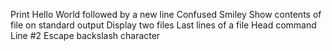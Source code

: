 Print Hello World followed by a new line
Confused Smiley
Show contents of file on standard output
Display two files
Last lines of a file
Head command
Line #2
Escape backslash character
